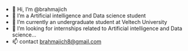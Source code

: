 - 👋 Hi, I’m @brahmajich
- 👀 I’m a Artificial intelligence and Data science student
- 🌱 I’m currently an undergraduate student at Veltech University
- 💞️ I’m looking for internships related to Artificial intelligence and Data science...
- 📫 contact brahmajich8@gmail.com
